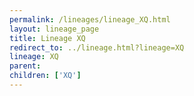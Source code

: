 ```yaml
---
permalink: /lineages/lineage_XQ.html
layout: lineage_page
title: Lineage XQ
redirect_to: ../lineage.html?lineage=XQ
lineage: XQ
parent: 
children: ['XQ']
---
```

